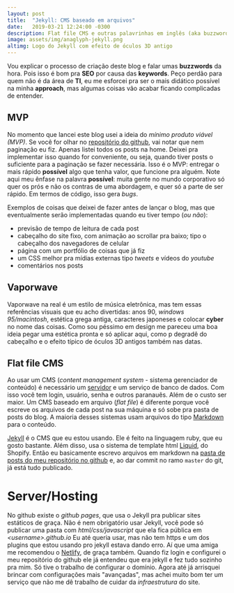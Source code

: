 ```yaml
---
layout: post
title:  "Jekyll: CMS baseado em arquivos"
date:   2019-03-21 12:24:00 -0300
description: Flat file CMS e outras palavrinhas em inglês (aka buzzwords) sobre como programei o blog.
image: assets/img/anaglyph-jekyll.png
altimg: Logo do Jekyll com efeito de óculos 3D antigo
---
```

Vou explicar o processo de criação deste blog e falar umas **buzzwords** da hora. Pois isso é bom pra **SEO** por causa das **keywords**. Peço perdão para quem não é da área de **TI**, eu me esforcei pra ser o mais didático possível na minha **approach**, mas algumas coisas vão acabar ficando complicadas de entender.

## MVP
No momento que lancei este blog usei a ideia do *mínimo produto viável (MVP)*. Se você for olhar no [repositório do github](https://github.com/graciano/graciano.me), vai notar que nem paginação eu fiz. Apenas listei todos os posts na home. Deixei pra implementar isso quando for conveniente, ou seja, quando tiver posts o suficiente para a paginação se fazer necessária. Isso é o MVP: entregar o mais rápido **possível** algo que tenha valor, que funcione pra alguém. Note aqui meu ênfase na palavra **possível**: muita gente no mundo corporativo só quer os prós e não os contras de uma abordagem, e quer só a parte de ser rápido. Em termos de código, isso gera *bugs*.

Exemplos de coisas que deixei de fazer antes de lançar o blog, mas que eventualmente serão implementadas quando eu tiver tempo (*ou não*):
 - previsão de tempo de leitura de cada post
 - cabeçalho do site fixo, com animação ao scrollar pra baixo; tipo o cabeçalho dos navegadores de celular
 - página com um portfólio de coisas que já fiz
 - um CSS melhor pra mídias externas tipo *tweets* e vídeos do *youtube*
 - comentários nos posts

## Vaporwave
Vaporwave na real é um estilo de música eletrônica, mas tem essas referências visuais que eu acho divertidas: anos 90, *windows 95/macintosh*, estética grega antiga, caracteres japoneses e colocar **cyber** no nome das coisas. Como sou péssimo em design me pareceu uma boa ideia pegar uma estética pronta e só aplicar aqui, como p degradê do cabeçalho e o efeito típico de óculos 3D antigos também nas datas.

## Flat file CMS
Ao usar um CMS (*content management system* - sistema gerenciador de conteúdo) é necessário um [servidor](#serverhosting) e um serviço de banco de dados. Com isso você tem login, usuário, senha e outros paranauês. Além de o custo ser maior. Um CMS baseado em arquivo (*flat file*) é diferente porque você escreve os arquivos de cada post na sua máquina e só sobe pra pasta de posts do blog. A maioria desses sistemas usam arquivos do tipo [Markdown](https://pt.wikipedia.org/wiki/Markdown) para o conteúdo.

[Jekyll](https://jekyllrb.com) é o CMS que eu estou usando. Ele é feito na linguagem ruby, que eu gosto bastante. Além disso, usa o sistema de template html [Liquid](https://shopify.github.io/liquid/), do Shopify. Então eu basicamente escrevo arquivos em markdown na [pasta de posts do meu repositório no github](https://github.com/graciano/graciano.me/tree/master/_posts) e, ao dar commit no ramo `master` do git, já está tudo publicado.

# Server/Hosting
No github existe o *github pages*, que usa o Jekyll pra publicar sites estáticos de graça. Não é nem obrigatório usar Jekyll, você pode só publicar uma pasta com *html/css/javascript* que ela fica pública em *&lt;username&gt;.github.io* Eu até queria usar, mas não tem https e um dos plugins que estou usando pro jekyll estava dando erro. Aí que uma amiga me recomendou o [Netlify](https://www.netlify.com/), de graça também. Quando fiz login e configurei o meu repositório do github ele já entendeu que era jekyll e fez tudo sozinho pra mim. Só tive o trabalho de configurar o domínio. Agora até já arrisquei brincar com configurações mais "avançadas", mas achei muito bom ter um serviço que não me dê trabalho de cuidar da *infraestrutura* do site.
